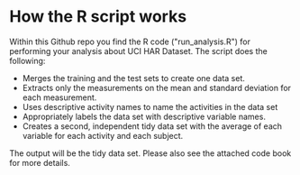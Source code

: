 How the R script works
============================

Within this Github repo you find the R code ("run_analysis.R") for performing your analysis about UCI HAR Dataset. The script does the following:
* Merges the training and the test sets to create one data set.
* Extracts only the measurements on the mean and standard deviation for each measurement. 
* Uses descriptive activity names to name the activities in the data set
* Appropriately labels the data set with descriptive variable names. 
* Creates a second, independent tidy data set with the average of each variable for each activity and each subject.

The output will be the tidy data set. 
Please also see the attached code book for more details.
